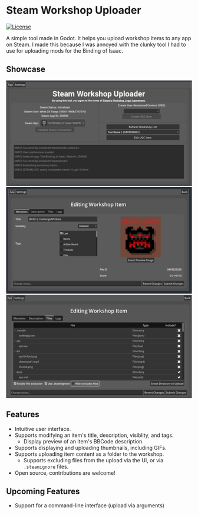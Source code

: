 # Steam Workshop Uploader

[![License](https://img.shields.io/badge/License-MIT-blue.svg)](https://github.com/EliteMasterEric/SteamWorkshopUploader/blob/master/LICENSE.md)

A simple tool made in Godot. It helps you upload workshop items to any app on Steam. I made this because I was annoyed with the clunky tool I had to use for uploading mods for the Binding of Isaac.

## Showcase

![Screenshot](docs/screenshot.png)
![Screenshot](docs/screenshot2.png)
![Screenshot](docs/screenshot3.png)

## Features

- Intuitive user interface.
- Supports modifying an item's title, description, visiblity, and tags.
	- Display preview of an item's BBCode description.
- Supports displaying and uploading thumbnails, including GIFs.
- Supports uploading item content as a folder to the workshop.
	- Supports excluding files from the upload via the UI, or via `.steamignore` files.
- Open source, contributions are welcome!

## Upcoming Features
- Support for a command-line interface (upload via arguments)